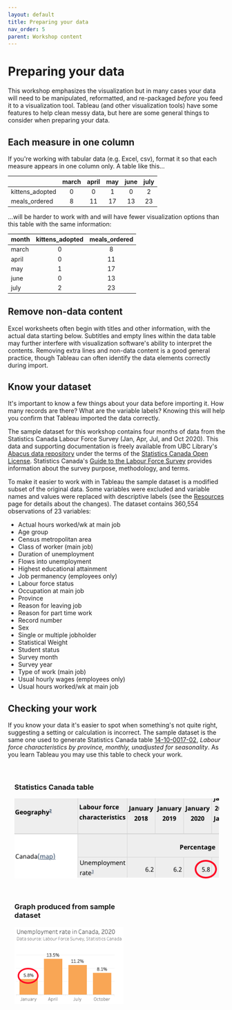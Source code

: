 ```yaml
---
layout: default
title: Preparing your data
nav_order: 5
parent: Workshop content
---
```

# Preparing your data
This workshop emphasizes the visualization but in many cases your data will need to be manipulated, reformatted, and re-packaged _before_ you feed it to a visualization tool. Tableau (and other visualization tools) have some features to help clean messy data, but here are some general things to consider when preparing your data.

## Each measure in one column
If you're working with tabular data (e.g. Excel, csv), format it so that each measure appears in one column only. A table like this...

|  | march | april | may | june | july |
| --- | :---: | :---: | :---: | :---: | :---: |
| kittens_adopted | 0 | 0 | 1 | 0 | 2 |
| meals_ordered | 8 | 11 | 17 | 13 | 23 |

...will be harder to work with and will have fewer visualization options than this table with the same information:

| month | kittens_adopted | meals_ordered |
| --- | :---: | :---: |
| march | 0 | 8 |
| april | 0 | 11 |
| may | 1 | 17 |
| june | 0 | 13 |
| july | 2 | 23 |
 

## Remove non-data content
Excel worksheets often begin with titles and other information, with the actual data starting below. Subtitles and empty lines within the data table may further interfere with visualization software's ability to interpret the contents. Removing extra lines and non-data content is a good general practice, though Tableau can often identify the data elements correctly during import.

## Know your dataset
It's important to know a few things about your data before importing it. How many records are there? What are the variable labels? Knowing this will help you confirm that Tableau imported the data correctly.

The sample dataset for this workshop contains four months of data from the Statistics Canada Labour Force Survey (Jan, Apr, Jul, and Oct 2020). This data and supporting documentation is freely available from UBC Library's [Abacus data repository](https://hdl.handle.net/11272.1/AB2/GGXMM2) under the terms of the [Statistics Canada Open License](https://www.statcan.gc.ca/eng/reference/licence). Statistics Canada's [Guide to the Labour Force Survey](https://www150.statcan.gc.ca/n1/pub/71-543-g/71-543-g2020001-eng.htm) provides information about the survey purpose, methodology, and terms.

To make it easier to work with in Tableau the sample dataset is a modified subset of the original data. Some variables were excluded and variable names and values were replaced with descriptive labels (see the [Resources](resources.html) page for details about the changes). The dataset contains 360,554 observations of 23 variables:

- Actual hours worked/wk at main job
- Age group
- Census metropolitan area
- Class of worker (main job)
- Duration of unemployment
- Flows into unemployment
- Highest educational attainment
- Job permanency (employees only)
- Labour force status
- Occupation at main job
- Province
- Reason for leaving job
- Reason for part time work
- Record number
- Sex
- Single or multiple jobholder
- Statistical Weight
- Student status
- Survey month
- Survey year
- Type of work (main job)
- Usual hourly wages (employees only)
- Usual hours worked/wk at main job

## Checking your work
If you know your data it's easier to spot when something's not quite right, suggesting a setting or calculation is incorrect. The sample dataset is the same one used to generate Statistics Canada table [14-10-0017-02](https://www150.statcan.gc.ca/t1/tbl1/en/tv.action?pid=1410001702), _Labour force characteristics by province, monthly, unadjusted for seasonality_. As you learn Tableau you may use this table to check your work.

<div style="padding:20px 3% 0px 3%">
<h3>Statistics Canada table</h3>
<img src="images/statcan_table.png" />
</div>
<div style="width:50%; padding:30px 3%">
<h3>Graph produced from sample dataset</h3>
<img src="images/clean_highlight.png" />
</div>
